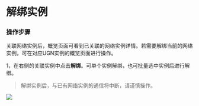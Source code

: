 # 解绑实例


### 操作步骤

关联网络实例后，概览页面可看到已关联的网络实例详情。若需要解绑当前的网络实例，可在对应UGN实例的概览页面进行操作。

1，在右侧的关联实例中点击**解绑**。可单个实例解绑，也可批量选中实例后进行解绑。

> 解绑实例后，与已有网络实例的通信将中断，请谨慎操作。

![](/images/unbindinstance01.png)

